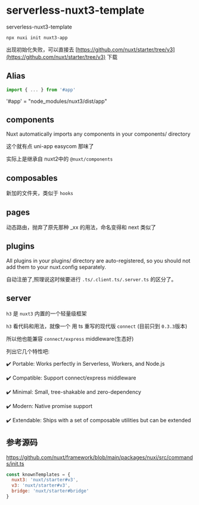 # serverless-nuxt3-template

serverless-nuxt3-template

`npx nuxi init nuxt3-app`

出现初始化失败，可以直接去 [https://github.com/nuxt/starter/tree/v3](https://github.com/nuxt/starter/tree/v3) 下载

## Alias

```js
import { ... } from '#app'

```

'#app' = "node_modules/nuxt3/dist/app"

## components

Nuxt automatically imports any components in your components/ directory

这个就有点 uni-app easycom 那味了

实际上是继承自 nuxt2中的 `@nuxt/components` 

## composables 

新加的文件夹，类似于 `hooks`
## pages

动态路由，抛弃了原先那种 _xx 的用法，命名变得和 next 类似了

## plugins

All plugins in your plugins/ directory are auto-registered, so you should not add them to your nuxt.config separately.

自动注册了,照理说这时候要进行 `.ts/.client.ts/.server.ts` 的区分了。
## server

`h3` 是 `nuxt3` 内置的一个轻量级框架

`h3` 看代码和用法，就像一个 用 ts 重写的现代版 `connect` (目前只到 `0.3.3`版本)

所以他也能兼容 `connect/express` middleware(生态好)

列出它几个特性吧:

✔️  Portable: Works perfectly in Serverless, Workers, and Node.js

✔️  Compatible: Support connect/express middleware

✔️  Minimal: Small, tree-shakable and zero-dependency

✔️  Modern: Native promise support

✔️  Extendable: Ships with a set of composable utilities but can be extended
## 参考源码

https://github.com/nuxt/framework/blob/main/packages/nuxi/src/commands/init.ts

```js
const knownTemplates = {
  nuxt3: 'nuxt/starter#v3',
  v3: 'nuxt/starter#v3',
  bridge: 'nuxt/starter#bridge'
}
```

